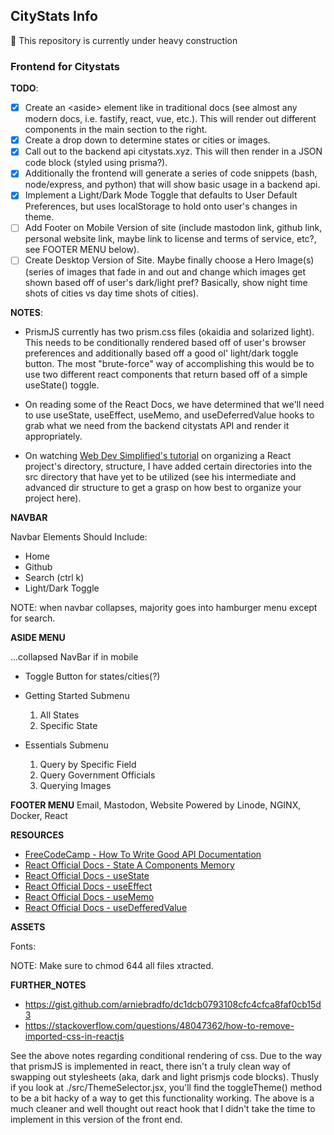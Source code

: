 ## CityStats Info

:construction: This repository is currently under heavy construction

### Frontend for Citystats

**TODO**:

-   [x] Create an \<aside\> element like in traditional docs (see
        almost any modern docs, i.e. fastify, react, vue, etc.). This will render
        out different components in the main section to the right.
-   [x] Create a drop down to determine states or cities or images.
-   [x] Call out to the backend api citystats.xyz. This will then
        render in a JSON code block (styled using prisma?).
-   [x] Additionally the frontend will generate a series of code snippets (bash,
        node/express, and python) that will show basic usage in a backend api.
-   [x] Implement a Light/Dark Mode Toggle that defaults to User Default Preferences,
        but uses localStorage to hold onto user's changes in theme.
-   [ ] Add Footer on Mobile Version of site (include mastodon link, github
        link, personal website link, maybe link to license and terms of service,
        etc?, see FOOTER MENU below).
-   [ ] Create Desktop Version of Site. Maybe finally choose a Hero Image(s)
        (series of images that fade in and out and change which images get shown
        based off of user's dark/light pref? Basically, show night time shots of
        cities vs day time shots of cities).

**NOTES**:

-   PrismJS currently has two prism.css files (okaidia and solarized light).
    This needs to be conditionally rendered based off of user's browser
    preferences and additionally based off a good ol' light/dark toggle button.
    The most "brute-force" way of accomplishing this would be to use two different
    react components that return based off of a simple useState() toggle.

-   On reading some of the React Docs, we have determined that we'll
    need to use useState, useEffect, useMemo, and useDeferredValue hooks
    to grab what we need from the backend citystats API and render it appropriately.
-   On watching [Web Dev Simplified's tutorial](https://www.youtube.com/watch?v=UUga4-z7b6s&pp=ygUsd2ViIGRldiBzaW1wbGlmaWVkIHJlYWN0IGRpcmVjdG9yeSBzdHJ1Y3R1cmU%3D) on organizing a React project's
    directory, structure, I have added certain directories into the src directory
    that have yet to be utilized (see his intermediate and advanced dir structure to
    get a grasp on how best to organize your project here).

**NAVBAR**

Navbar Elements Should Include:

-   Home
-   Github
-   Search (ctrl k)
-   Light/Dark Toggle

NOTE: when navbar collapses, majority goes into hamburger menu except for
search.

**ASIDE MENU**

...collapsed NavBar if in mobile

-   Toggle Button for states/cities(?)
-   Getting Started Submenu

    1. All States
    2. Specific State

-   Essentials Submenu

    1. Query by Specific Field
    2. Query Government Officials
    3. Querying Images

**FOOTER MENU**
Email, Mastodon, Website
Powered by Linode, NGINX, Docker, React

**RESOURCES**

-   [FreeCodeCamp - How To Write Good API Documentation](https://www.freecodecamp.org/news/how-to-write-api-documentation-like-a-pro/)
-   [React Official Docs - State A Components Memory](https://react.dev/learn/state-a-components-memory)
-   [React Official Docs - useState](https://react.dev/reference/react/useState)
-   [React Official Docs - useEffect](https://react.dev/reference/react/useEffect)
-   [React Official Docs - useMemo](https://react.dev/reference/react/useMemo)
-   [React Official Docs - useDefferedValue](https://react.dev/reference/react/useDeferredValue)

**ASSETS**

Fonts:

NOTE: Make sure to chmod 644 all files xtracted.

**FURTHER_NOTES**

-   https://gist.github.com/arniebradfo/dc1dcb0793108cfc4cfca8faf0cb15d3
-   https://stackoverflow.com/questions/48047362/how-to-remove-imported-css-in-reactjs

See the above notes regarding conditional rendering of css. Due to the way that
prismJS is implemented in react, there isn't a truly clean way of swapping out
stylesheets (aka, dark and light prismjs code blocks). Thusly if you look at
./src/ThemeSelector.jsx, you'll find the toggleTheme() method to be a bit hacky
of a way to get this functionality working. The above is a much cleaner and well
thought out react hook that I didn't take the time to implement in this version
of the front end.
